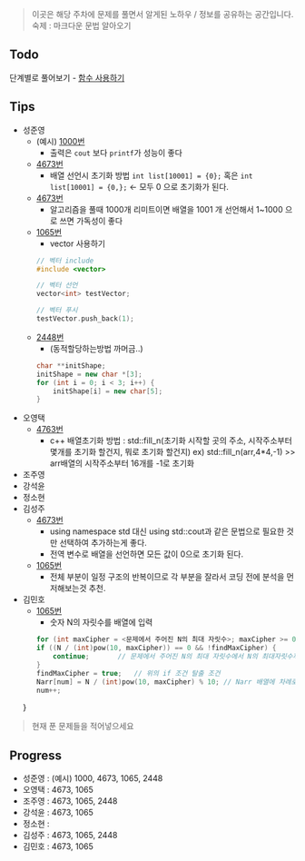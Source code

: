 > 이곳은 해당 주차에 문제를 풀면서 알게된 노하우 / 정보를 공유하는 공간입니다.
> 숙제 : 마크다운 문법 알아오기

## Todo

단계별로 풀어보기 - [함수 사용하기](https://www.acmicpc.net/step/5)

## Tips

- 성준영
    - (예시) [1000번](https://github.com/sungjunyoung/algorithm-study/blob/master/week_1/1000_junyoung.cpp)
        - 출력은 `cout` 보다 `printf`가 성능이 좋다
    - [4673번](https://github.com/sungjunyoung/algorithm-study/blob/master/week_1/4673_junyoung.cpp)
        - 배열 선언시 초기화 방법 `int list[10001] = {0};` 혹은 `int list[10001] = {0,};` <- 모두 0 으로 초기화가 된다.
    - [4673번](https://github.com/sungjunyoung/algorithm-study/blob/master/week_1/4673_junyoung.cpp)
        - 알고리즘을 풀때 1000개 리미트이면 배열을 1001 개 선언해서 1~1000 으로 쓰면 가독성이 좋다
    - [1065번](https://github.com/sungjunyoung/algorithm-study/blob/master/week_1/1065_junyoung.cpp)
        - vector 사용하기
        ```cpp
        // 벡터 include
        #include <vector>

        // 벡터 선언
        vector<int> testVector;

        // 벡터 푸시
        testVector.push_back(1);
        ```
    - [2448번](https://github.com/sungjunyoung/algorithm-study/blob/master/week_1/1065_junyoung.cpp)
        - (동적할당하는방법 까머금..)
       ```cpp
       char **initShape;
       initShape = new char *[3];
       for (int i = 0; i < 3; i++) {
           initShape[i] = new char[5];
       }
       ```
- 오영택
	- [4763번](https://github.com/sungjunyoung/algorithm-study/blob/master/week_1/4763_teki.cpp)
		- c++ 배열초기화 방법 : std::fill_n(초기화 시작할 곳의 주소, 시작주소부터 몇개를 초기화 할건지, 뭐로 초기화 할건지)
		ex) std::fill_n(arr,4*4,-1) >> arr배열의 시작주소부터 16개를 -1로 초기화
- 조주영
- 강석윤
- 정소현
- 김성주
    - [4673번](https://github.com/sungjunyoung/algorithm-study/blob/master/week_1/4673_tjdwn9410.cpp)
        - using namespace std 대신 using std::cout과 같은 문법으로 필요한 것만 선택하여 추가하는게 좋다.
        - 전역 변수로 배열을 선언하면 모든 값이 0으로 초기화 된다.
    - [1065번](https://github.com/sungjunyoung/algorithm-study/blob/master/week_1/2448_tjdwn9410.cpp)
        - 전체 부분이 일정 구조의 반복이므로 각 부분을 잘라서 코딩 전에 분석을 먼저해보는것 추천.
- 김민호
    - [1065번](https://github.com/sungjunyoung/algorithm-study/blob/master/week_1/dolplusi.cpp)
        - 숫자 N의 자릿수를 배열에 입력
        ```cpp
        for (int maxCipher = <문제에서 주어진 N의 최대 자릿수>; maxCipher >= 0; maxCipher--) {
		if ((N / (int)pow(10, maxCipher)) == 0 && !findMaxCipher) {
			continue; 		// 문제에서 주어진 N의 최대 자릿수에서 N의 최대자릿수까지 찾는 과정
		}
		findMaxCipher = true;	// 위의 if 조건 탈출 조건
		Narr[num] = N / (int)pow(10, maxCipher) % 10; // Narr 배열에 차례로 저장
		num++;
	}

> 현재 푼 문제들을 적어넣으세요

## Progress


- 성준영 : (예시) 1000, 4673, 1065, 2448
- 오영택 : 4673, 1065
- 조주영 : 4673, 1065, 2448 
- 강석윤 : 4673, 1065
- 정소현 :
- 김성주 : 4673, 1065, 2448
- 김민호 : 4673, 1065